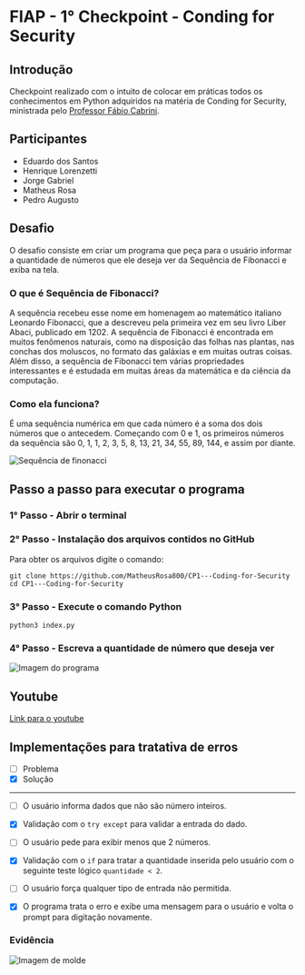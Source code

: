 # FIAP - 1° Checkpoint - Conding for Security

## Introdução
Checkpoint realizado com o intuito de colocar em práticas todos os conhecimentos em Python adquiridos na matéria de Conding for Security, ministrada pelo [Professor Fábio Cabrini](https://www.linkedin.com/in/fabio-cabrini/).

## Participantes
- Eduardo dos Santos
- Henrique Lorenzetti
- Jorge Gabriel
- Matheus Rosa
- Pedro Augusto

## Desafio
O desafio consiste em criar um programa que peça para o usuário informar a quantidade de números que ele deseja ver da Sequência de Fibonacci e exiba na tela.

### O que é Sequência de Fibonacci?
A sequência recebeu esse nome em homenagem ao matemático italiano Leonardo Fibonacci, que a descreveu pela primeira vez em seu livro Liber Abaci, publicado em 1202. A sequência de Fibonacci é encontrada em muitos fenômenos naturais, como na disposição das folhas nas plantas, nas conchas dos moluscos, no formato das galáxias e em muitas outras coisas. Além disso, a sequência de Fibonacci tem várias propriedades interessantes e é estudada em muitas áreas da matemática e da ciência da computação.

### Como ela funciona?
É uma sequência numérica em que cada número é a soma dos dois números que o antecedem. Começando com 0 e 1, os primeiros números da sequência são 0, 1, 1, 2, 3, 5, 8, 13, 21, 34, 55, 89, 144, e assim por diante.

![Sequência de finonacci](https://assets-global.website-files.com/60ff690cd7b0537edb99a29a/61323d9cc3bdd91d263cd3c5_Sequencia-de-Fibonacci-em-uma-aspiral.jpg)

## Passo a passo para executar o programa

### 1° Passo - Abrir o terminal

### 2° Passo - Instalação dos arquivos contidos no GitHub
Para obter os arquivos digite o comando: 
```
git clone https://github.com/MatheusRosa800/CP1---Coding-for-Security
cd CP1---Coding-for-Security
```
### 3° Passo - Execute o comando Python
```
python3 index.py
```
### 4° Passo - Escreva a quantidade de número que deseja ver
![Imagem do programa](https://i.ibb.co/H42b5Pf/img.png)

## Youtube
[Link para o youtube](https://www.youtube.com/watch?v=WSloQqbnwzs&ab_channel=SweetGirl)

## Implementações para tratativa de erros
- [ ] Problema
- [x] Solução

---
- [ ] O usuário informa dados que não são número inteiros.

- [x] Validação com o ```try except``` para validar a entrada do dado.

- [ ] O usuário pede para exibir menos que 2 números.

- [x] Validação com o ```if``` para tratar a quantidade inserida pelo usuário com o seguinte teste lógico ```quantidade < 2```.

- [ ] O usuário força qualquer tipo de entrada não permitida.

- [x] O programa trata o erro e exibe uma mensagem para o usuário e volta o prompt para digitação novamente.

### Evidência
![Imagem de molde](https://i.ibb.co/56fdLrC/img.png)
